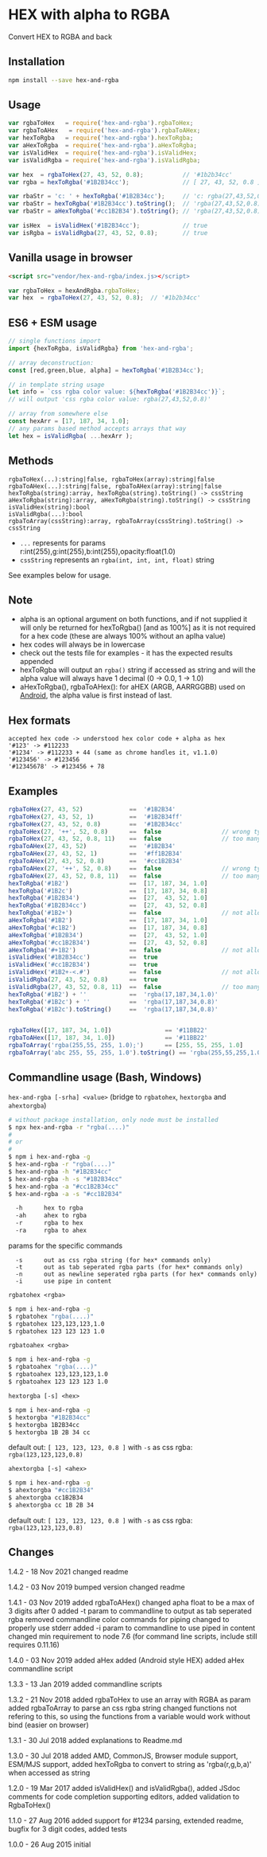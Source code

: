 # HEX with alpha to RGBA

Convert HEX to RGBA and back

## Installation
```sh
npm install --save hex-and-rgba
```

## Usage
```js
var rgbaToHex   = require('hex-and-rgba').rgbaToHex;
var rgbaToAHex   = require('hex-and-rgba').rgbaToAHex;
var hexToRgba   = require('hex-and-rgba').hexToRgba;
var aHexToRgba  = require('hex-and-rgba').aHexToRgba;
var isValidHex  = require('hex-and-rgba').isValidHex;
var isValidRgba = require('hex-and-rgba').isValidRgba;

var hex  = rgbaToHex(27, 43, 52, 0.8);           // '#1b2b34cc'
var rgba = hexToRgba('#1B2B34cc');               // [ 27, 43, 52, 0.8 ]

var rbaStr = 'c: ' + hexToRgba('#1B2B34cc');     // 'c: rgba(27,43,52,0.8)'
var rbaStr = hexToRgba('#1B2B34cc').toString();  // 'rgba(27,43,52,0.8)'
var rbaStr = aHexToRgba('#cc1B2B34').toString(); // 'rgba(27,43,52,0.8)'

var isHex  = isValidHex('#1B2B34cc');            // true
var isRgba = isValidRgba(27, 43, 52, 0.8);       // true
```

## Vanilla usage in browser
```html
<script src="vendor/hex-and-rgba/index.js></script>
```
```js
var rgbaToHex = hexAndRgba.rgbaToHex;
var hex  = rgbaToHex(27, 43, 52, 0.8);  // '#1b2b34cc'
```

## ES6 + ESM usage
```js
// single functions import
import {hexToRgba, isValidRgba} from 'hex-and-rgba';

// array deconstruction:
const [red,green,blue, alpha] = hexToRgba('#1B2B34cc');

// in template string usage
let info = `css rgba color value: ${hexToRgba('#1B2B34cc')}`;
// will output 'css rgba color value: rgba(27,43,52,0.8)'

// array from somewhere else
const hexArr = [17, 187, 34, 1.0];
// any params based method accepts arrays that way
let hex = isValidRgba( ...hexArr );
```

## Methods
```
rgbaToHex(...):string|false, rgbaToHex(array):string|false
rgbaToAHex(...):string|false, rgbaToAHex(array):string|false
hexToRgba(string):array, hexToRgba(string).toString() -> cssString
aHexToRgba(string):array, aHexToRgba(string).toString() -> cssString
isValidHex(string):bool
isValidRgba(...):bool
rgbaToArray(cssString):array, rgbaToArray(cssString).toString() -> cssString
```
- `...` represents for params r:int(255),g:int(255),b:int(255),opacity:float(1.0)
- `cssString` represents an `rgba(int, int, int, float)` string

See examples below for usage.

## Note

- alpha is an optional argument on both functions,
  and if not supplied it will only be returned for hexToRgba() [and as 100%]
  as it is not required for a hex code (these are always 100% without an aplha value)
- hex codes will always be in lowercase
- check out the tests file for examples - it has the expected results appended
- hexToRgba will output an `rgba()` string if accessed as string and will the alpha value will always have 1 decimal (0 -> 0.0, 1 -> 1.0)
- aHexToRgba(), rgbaToAHex(): for aHEX (ARGB, AARRGGBB) used on [Android](https://developer.android.com/guide/topics/resources/more-resources.html#Color), the alpha value is first instead of last. 

## Hex formats
```
accepted hex code -> understood hex color code + alpha as hex
'#123' -> #112233
'#1234' -> #112233 + 44 (same as chrome handles it, v1.1.0)
'#123456' -> #123456
'#12345678' -> #123456 + 78
```

## Examples
```js
rgbaToHex(27, 43, 52)             ==  '#1B2B34'  
rgbaToHex(27, 43, 52, 1)          ==  '#1B2B34ff'
rgbaToHex(27, 43, 52, 0.8)        ==  '#1B2B34cc'
rgbaToHex(27, '++', 52, 0.8)      ==  false                 // wrong type at idx 1
rgbaToHex(27, 43, 52, 0.8, 11)    ==  false                 // too many params
rgbaToAHex(27, 43, 52)            ==  '#1B2B34'  
rgbaToAHex(27, 43, 52, 1)         ==  '#ff1B2B34'
rgbaToAHex(27, 43, 52, 0.8)       ==  '#cc1B2B34'
rgbaToAHex(27, '++', 52, 0.8)     ==  false                 // wrong type at idx 1
rgbaToAHex(27, 43, 52, 0.8, 11)   ==  false                 // too many params
hexToRgba('#1B2')                 ==  [17, 187, 34, 1.0]
hexToRgba('#1B2c')                ==  [17, 187, 34, 0.8]
hexToRgba('#1B2B34')              ==  [27,  43, 52, 1.0]
hexToRgba('#1B2B34cc')            ==  [27,  43, 52, 0.8]
hexToRgba('#1B2+')                ==  false                 // not allowed chars
aHexToRgba('#1B2')                ==  [17, 187, 34, 1.0]
aHexToRgba('#c1B2')               ==  [17, 187, 34, 0.8]
aHexToRgba('#1B2B34')             ==  [27,  43, 52, 1.0]
aHexToRgba('#cc1B2B34')           ==  [27,  43, 52, 0.8]
aHexToRgba('#+1B2')               ==  false                 // not allowed chars
isValidHex('#1B2B34cc')           ==  true 
isValidHex('#cc1B2B34')           ==  true 
isValidHex('#1B2+-<.#')           ==  false                 // not allowed chars
isValidRgba(27, 43, 52, 0.8)      ==  true 
isValidRgba(27, 43, 52, 0.8, 11)  ==  false                 // too many params
hexToRgba('#1B2') + ''            ==  'rgba(17,187,34,1.0)'
hexToRgba('#1B2c') + ''           ==  'rgba(17,187,34,0.8)'
hexToRgba('#1B2c').toString()     ==  'rgba(17,187,34,0.8)'


rgbaToHex([17, 187, 34, 1.0])               == '#11BB22'                      // using an array as an argument
rgbaToAHex([17, 187, 34, 1.0])              == '#11BB22'                      // using an array as an argument
rgbaToArray('rgba(255,55, 255, 1.0);')      == [255, 55, 255, 1.0]            // getting an array from RGBA css string (semicolon is ignored)
rgbaToArray('abc 255, 55, 255, 1.0').toString() == 'rgba(255,55,255,1.0)'  // use it to clean up a string
```

## Commandline usage (Bash, Windows)
`hex-and-rgba [-srha] <value>` (bridge to `rgbatohex`, `hextorgba` and `ahextorgba`)
```bash
# without package installation, only node must be installed 
$ npx hex-and-rgba -r "rgba(....)"
#
# or
#
$ npm i hex-and-rgba -g
$ hex-and-rgba -r "rgba(....)"
$ hex-and-rgba -h "#1B2B34cc"
$ hex-and-rgba -h -s "#1B2B34cc"
$ hex-and-rgba -a "#cc1B2B34cc"
$ hex-and-rgba -a -s "#cc1B2B34"

  -h      hex to rgba
  -ah     ahex to rgba
  -r      rgba to hex
  -ra     rgba to ahex
```

params for the specific commands
```
  -s      out as css rgba string (for hex* commands only)
  -t      out as tab seperated rgba parts (for hex* commands only)
  -n      out as newline seperated rgba parts (for hex* commands only)
  -i      use pipe in content
```

`rgbatohex <rgba>`
```bash
$ npm i hex-and-rgba -g
$ rgbatohex "rgba(....)"
$ rgbatohex 123,123,123,1.0      
$ rgbatohex 123 123 123 1.0
```

`rgbatoahex <rgba>`
```bash
$ npm i hex-and-rgba -g
$ rgbatoahex "rgba(....)"
$ rgbatoahex 123,123,123,1.0      
$ rgbatoahex 123 123 123 1.0
```

`hextorgba [-s] <hex>`
```bash
$ npm i hex-and-rgba -g
$ hextorgba "#1B2B34cc"
$ hextorgba 1B2B34cc
$ hextorgba 1B 2B 34 cc
```
default out: `[ 123, 123, 123, 0.8 ]`
with `-s` as css rgba: `rgba(123,123,123,0.8)`

`ahextorgba [-s] <ahex>`
```bash
$ npm i hex-and-rgba -g
$ ahextorgba "#cc1B2B34"
$ ahextorgba cc1B2B34
$ ahextorgba cc 1B 2B 34
```
default out: `[ 123, 123, 123, 0.8 ]`
with `-s` as css rgba: `rgba(123,123,123,0.8)`

## Changes

1.4.2 - 18 Nov 2021 
changed readme

1.4.2 - 03 Nov 2019 
bumped version
changed readme

1.4.1 - 03 Nov 2019
added rgbaToAHex()
changed apha float to be a max of 3 digits after 0
added -t param to commandline to output as tab seperated rgba
removed commandline color commands for piping
changed to properly use stderr
added -i param to commandline to use piped in content
changed min requirement to node 7.6 (for command line scripts, include still requires 0.11.16)

1.4.0 - 03 Nov 2019
added aHex added (Android style HEX)
added aHex commandline script

1.3.3 - 13 Jan 2019
added commandline scripts

1.3.2 - 21 Nov 2018
added rgbaToHex to use an array with RGBA as param
added rgbaToArray to parse an css rgba string
changed functions not refering to this, so using the functions from a variable would work without bind (easier on browser)

1.3.1 - 30 Jul 2018
added explanations to Readme.md

1.3.0 - 30 Jul 2018
added AMD, CommonJS, Browser module support, ESM/MJS support,
added hexToRgba to convert to string as 'rgba(r,g,b,a)' when accessed as string

1.2.0 - 19 Mar 2017
added isValidHex() and isValidRgba(), 
added JSdoc comments for code completion supporting editors,
added validation to RgbaToHex()

1.1.0 - 27 Aug 2016
added support for #1234 parsing,
extended readme, 
bugfix for 3 digit codes, 
added tests

1.0.0 - 26 Aug 2015
initial
